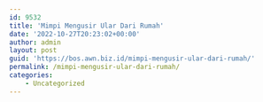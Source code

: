 ```yaml
---
id: 9532
title: 'Mimpi Mengusir Ular Dari Rumah'
date: '2022-10-27T20:23:02+00:00'
author: admin
layout: post
guid: 'https://bos.awn.biz.id/mimpi-mengusir-ular-dari-rumah/'
permalink: /mimpi-mengusir-ular-dari-rumah/
categories:
    - Uncategorized
---
```



